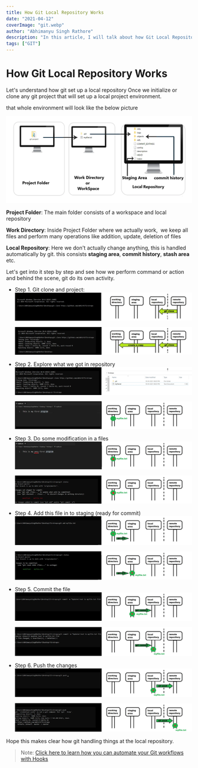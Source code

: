 ```yaml
---
title: How Git Local Repository Works
date: "2021-04-12"
coverImage: "git.webp"
author: "Abhimanyu Singh Rathore"
description: "In this article, I will talk about how Git Local Repository Works"
tags: ["GIT"]
---
```


# How Git Local Repository Works

Let's understand how git set up a local repository
Once we initialize or clone any git project that will set up a local project environment.

that whole environment will look like the below picture 

![git-local-environment](localrepository.webp)

**Project Folder**: The main folder consists of a workspace and local repository

**Work Directory**: Inside Project Folder where we actually work,  we keep all files and perform many operations like addition, update, deletion of files

**Local Repository**: Here we don't actually change anything, this is handled automatically by git. this consists **staging area**, **commit history**, **stash area** etc.



Let's get into it step by step and see how we perform command or action and behind the scene, git do its own activity. 

- Step 1. Git clone and project:
  ![3](3.webp)

  ![4](4.webp)
- Step 2. Explore what we got in repository
  ![5](5.webp)

  ![6](6.webp)
- Step 3. Do some modification in a files
  ![7](7.webp)

  ![8](8.webp)
- Step 4. Add this file in to staging (ready for commit)
  ![9](9.webp)

  ![10](10.webp)
- Step 5. Commit the file 
  ![11](11.webp)

  ![12](12.webp)
- Step 6. Push the changes
  ![13](13.webp)

  ![14](14.webp)


Hope this makes clear how git handling things at the local repository.

> Note: [Click here to learn how you can automate your Git workflows with Hooks](https://compile7.org/decompile/how-to-automate-workflows-with-git-hooks/)